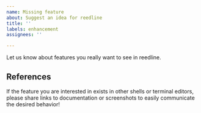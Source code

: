 ```yaml
---
name: Missing feature
about: Suggest an idea for reedline
title: ''
labels: enhancement
assignees: ''

---
```


Let us know about features you really want to see in reedline. 

## References

If the feature you are interested in exists in other shells or terminal editors, please share links to documentation or screenshots to easily communicate the desired behavior!
